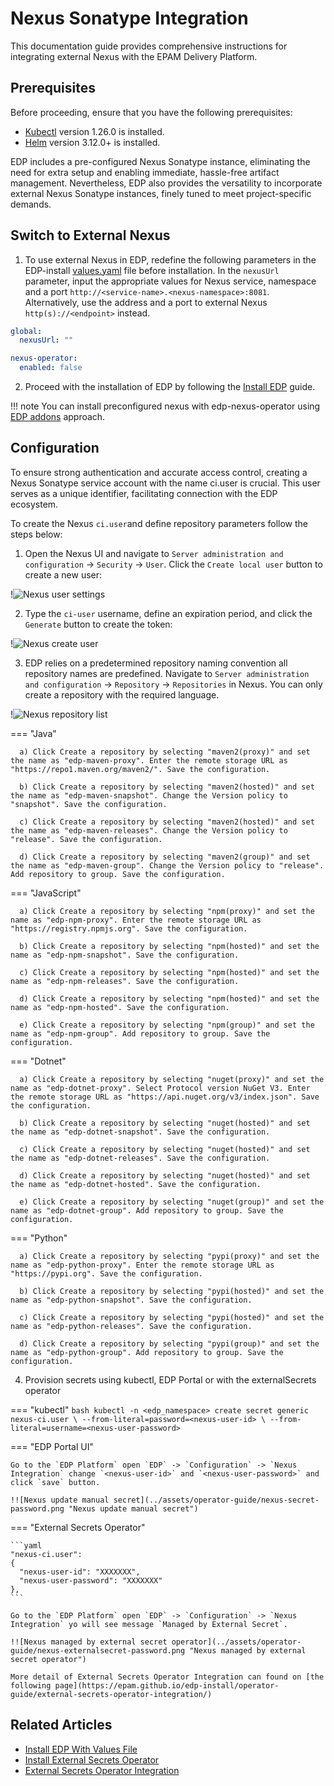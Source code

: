 # Nexus Sonatype Integration

This documentation guide provides comprehensive instructions for integrating external Nexus with the EPAM Delivery Platform.

## Prerequisites

Before proceeding, ensure that you have the following prerequisites:

* [Kubectl](https://v1-26.docs.kubernetes.io/releases/download/) version 1.26.0 is installed.
* [Helm](https://helm.sh) version 3.12.0+ is installed.

EDP includes a pre-configured Nexus Sonatype instance, eliminating the need for extra setup and enabling immediate, hassle-free artifact management. Nevertheless, EDP also provides the versatility to incorporate external Nexus Sonatype instances, finely tuned to meet project-specific demands.

## Switch to External Nexus

1. To use external Nexus in EDP, redefine the following parameters in the EDP-install [values.yaml](https://github.com/epam/edp-install/blob/master/deploy-templates/values.yaml) file before installation. In the `nexusUrl` parameter, input the appropriate values for Nexus service, namespace and a port `http://<service-name>.<nexus-namespace>:8081`. Alternatively, use the address and a port to external Nexus `http(s)://<endpoint>` instead.

  ```yaml
  global:
    nexusUrl: ""

  nexus-operator:
    enabled: false
  ```

2. Proceed with the installation of EDP by following the [Install EDP](../operator-guide/install-edp.md) guide.

!!! note
    You can install preconfigured nexus with edp-nexus-operator using [EDP addons](https://github.com/epam/edp-cluster-add-ons) approach.

## Configuration

To ensure strong authentication and accurate access control, creating a Nexus Sonatype service account with the name  ci.user  is crucial. This user serves as a unique identifier, facilitating connection with the EDP ecosystem.

To create the Nexus `ci.user`and define repository parameters follow the steps below: <a name="values"></a>

1. Open the Nexus UI and navigate to `Server administration and configuration` -> `Security` -> `User`. Click the `Create local user` button to create a new user:

  !![Nexus user settings](../assets/operator-guide/nexus-settings-user.png "Nexus user settings")

2. Type the `ci-user` username, define an expiration period, and click the `Generate` button to create the token:

  !![Nexus create user](../assets/operator-guide/nexus-create-user.png "Nexus create user")

3. EDP relies on a predetermined repository naming convention all repository names are predefined. Navigate to `Server administration and configuration` -> `Repository` -> `Repositories` in Nexus. You can only create a repository with the required language.

  !![Nexus repository list](../assets/operator-guide/nexus-repository.png "Nexus repository list")

  === "Java"

      a) Click Create a repository by selecting "maven2(proxy)" and set the name as "edp-maven-proxy". Enter the remote storage URL as "https://repo1.maven.org/maven2/". Save the configuration.

      b) Click Create a repository by selecting "maven2(hosted)" and set the name as "edp-maven-snapshot". Change the Version policy to "snapshot". Save the configuration.

      c) Click Create a repository by selecting "maven2(hosted)" and set the name as "edp-maven-releases". Change the Version policy to "release". Save the configuration.

      d) Click Create a repository by selecting "maven2(group)" and set the name as "edp-maven-group". Change the Version policy to "release". Add repository to group. Save the configuration.

  === "JavaScript"

      a) Click Create a repository by selecting "npm(proxy)" and set the name as "edp-npm-proxy". Enter the remote storage URL as "https://registry.npmjs.org". Save the configuration.

      b) Click Create a repository by selecting "npm(hosted)" and set the name as "edp-npm-snapshot". Save the configuration.

      c) Click Create a repository by selecting "npm(hosted)" and set the name as "edp-npm-releases". Save the configuration.

      d) Click Create a repository by selecting "npm(hosted)" and set the name as "edp-npm-hosted". Save the configuration.

      e) Click Create a repository by selecting "npm(group)" and set the name as "edp-npm-group". Add repository to group. Save the configuration.

  === "Dotnet"

      a) Click Create a repository by selecting "nuget(proxy)" and set the name as "edp-dotnet-proxy". Select Protocol version NuGet V3. Enter the remote storage URL as "https://api.nuget.org/v3/index.json". Save the configuration.

      b) Click Create a repository by selecting "nuget(hosted)" and set the name as "edp-dotnet-snapshot". Save the configuration.

      c) Click Create a repository by selecting "nuget(hosted)" and set the name as "edp-dotnet-releases". Save the configuration.

      d) Click Create a repository by selecting "nuget(hosted)" and set the name as "edp-dotnet-hosted". Save the configuration.

      e) Click Create a repository by selecting "nuget(group)" and set the name as "edp-dotnet-group". Add repository to group. Save the configuration.

  === "Python"

      a) Click Create a repository by selecting "pypi(proxy)" and set the name as "edp-python-proxy". Enter the remote storage URL as "https://pypi.org". Save the configuration.

      b) Click Create a repository by selecting "pypi(hosted)" and set the name as "edp-python-snapshot". Save the configuration.

      c) Click Create a repository by selecting "pypi(hosted)" and set the name as "edp-python-releases". Save the configuration.

      d) Click Create a repository by selecting "pypi(group)" and set the name as "edp-python-group". Add repository to group. Save the configuration.


4. Provision secrets using kubectl, EDP Portal or with the externalSecrets operator

=== "kubectl"
    ```bash
    kubectl -n <edp_namespace> create secret generic nexus-ci.user \
    --from-literal=password=<nexus-user-id> \
    --from-literal=username=<nexus-user-password>
    ```

=== "EDP Portal UI"

    Go to the `EDP Platform` open `EDP` -> `Configuration` -> `Nexus Integration` change `<nexus-user-id>` and `<nexus-user-password>` and click `save` button.

    !![Nexus update manual secret](../assets/operator-guide/nexus-secret-password.png "Nexus update manual secret")

=== "External Secrets Operator"

    ```yaml
    "nexus-ci.user":
    {
      "nexus-user-id": "XXXXXXX",
      "nexus-user-password": "XXXXXXX"
    },
    ```

    Go to the `EDP Platform` open `EDP` -> `Configuration` -> `Nexus Integration` yo will see message `Managed by External Secret`.

    !![Nexus managed by external secret operator](../assets/operator-guide/nexus-externalsecret-password.png "Nexus managed by external secret operator")

    More detail of External Secrets Operator Integration can found on [the following page](https://epam.github.io/edp-install/operator-guide/external-secrets-operator-integration/)

## Related Articles
* [Install EDP With Values File](install-edp.md)
* [Install External Secrets Operator](install-external-secrets-operator.md)
* [External Secrets Operator Integration](external-secrets-operator-integration.md)